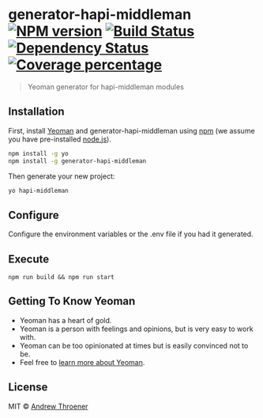 # generator-hapi-middleman [![NPM version][npm-image]][npm-url] [![Build Status][travis-image]][travis-url] [![Dependency Status][daviddm-image]][daviddm-url] [![Coverage percentage][coveralls-image]][coveralls-url]
> Yeoman generator for hapi-middleman modules

## Installation

First, install [Yeoman](http://yeoman.io) and generator-hapi-middleman using [npm](https://www.npmjs.com/) (we assume you have pre-installed [node.js](https://nodejs.org/)).

```bash
npm install -g yo
npm install -g generator-hapi-middleman
```

Then generate your new project:

```bash
yo hapi-middleman
```

## Configure
Configure the environment variables or the .env file if you had it generated.

## Execute
```
npm run build && npm run start
```


## Getting To Know Yeoman

 * Yeoman has a heart of gold.
 * Yeoman is a person with feelings and opinions, but is very easy to work with.
 * Yeoman can be too opinionated at times but is easily convinced not to be.
 * Feel free to [learn more about Yeoman](http://yeoman.io/).

## License

MIT © [Andrew Throener]()


[npm-image]: https://badge.fury.io/js/generator-hapi-middleman.svg
[npm-url]: https://npmjs.org/package/generator-hapi-middleman
[travis-image]: https://travis-ci.org/trainerbill/generator-hapi-middleman.svg?branch=master
[travis-url]: https://travis-ci.org/trainerbill/generator-hapi-middleman
[daviddm-image]: https://david-dm.org/trainerbill/generator-hapi-middleman.svg?theme=shields.io
[daviddm-url]: https://david-dm.org/trainerbill/generator-hapi-middleman
[coveralls-image]: https://coveralls.io/repos/trainerbill/generator-hapi-middleman/badge.svg
[coveralls-url]: https://coveralls.io/r/trainerbill/generator-hapi-middleman
